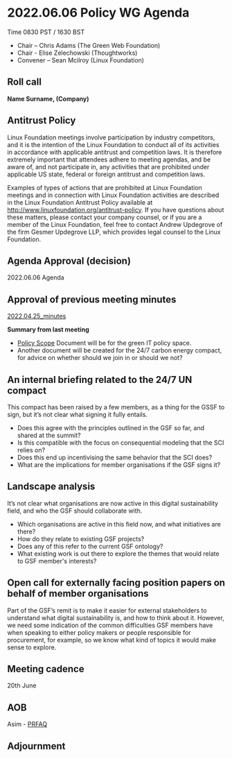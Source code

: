 # 2022.06.06 Policy WG Agenda

Time 0830 PST / 1630 BST

- Chair – Chris Adams (The Green Web Foundation)
- Chair - Elise Zelechowski (Thoughtworks)
- Convener –  Sean Mcilroy (Linux Foundation)
  
## Roll call

**Name Surname, (Company)**  

## Antitrust Policy
Linux Foundation meetings involve participation by industry competitors, and it is the intention of the Linux Foundation to conduct all of its activities in accordance with applicable antitrust and competition laws. It is therefore extremely important that attendees adhere to meeting agendas, and be aware of, and not participate in, any activities that are prohibited under applicable US state, federal or foreign antitrust and competition laws.

Examples of types of actions that are prohibited at Linux Foundation meetings and in connection with Linux Foundation activities are described in the Linux Foundation Antitrust Policy available at http://www.linuxfoundation.org/antitrust-policy. If you have questions about these matters, please contact your company counsel, or if you are a member of the Linux Foundation, feel free to contact Andrew Updegrove of the firm Gesmer Updegrove LLP, which provides legal counsel to the Linux Foundation.
  
## Agenda Approval (decision) 

2022.06.06 Agenda
  
## Approval of previous meeting minutes

[2022.04.25_minutes](https://github.com/Green-Software-Foundation/policy_wg/blob/main/Agenda_Minutes/2022/2022.04.25_minutes.md)

**Summary from last meeting**
- [Policy Scope](https://docs.google.com/document/d/1dE-cz7vlZwrOG9Fnw5-43VSLhoHu7qZaoHtsurabSkI/edit) Document will be for the green IT policy space.
- Another document will be created for the 24/7 carbon energy compact, for advice on whether should we join in or should we not?
   
## An internal briefing related to the 24/7 UN compact

This compact has been raised by a few members, as a thing for the GSSF to sign, but it’s not clear what signing it fully entails. 

- Does this agree with the principles outlined in the GSF so far, and shared at the summit?
- Is this compatible with the focus on consequential modeling that the SCI relies on?
- Does this end up incentivising the same behavior that the SCI does?
- What are the implications for member organisations if the GSF signs it?

## Landscape analysis

It’s not clear what organisations are now active in this digital sustainability field, and who the GSF should collaborate with.

- Which organisations are active in this field now, and what initiatives are there?
- How do they relate to existing GSF projects?
- Does any of this refer to the current GSF ontology?
- What existing work is out there to explore the themes that would relate to GSF member's interests?

## Open call for externally facing position papers on behalf of member organisations

Part of the GSF’s remit is to make it easier for external stakeholders to understand what digital sustainability is, and how to think about it. However, we need some indication of the common difficulties GSF members have when speaking to either policy makers or people responsible for procurement, for example, so we know what kind of topics it would make sense to explore. 

## Meeting cadence
20th June

## AOB  

Asim - [PRFAQ](https://docs.google.com/document/d/1dtkj1g8dOxlkpu9xw2AeTE1v28y2CCD9rWzspUVTUwU/edit#heading=h.q4wug7a02m4n)

## Adjournment
  
